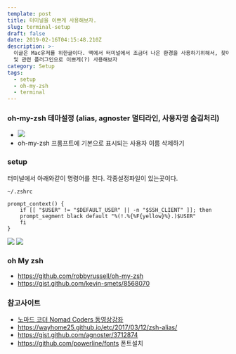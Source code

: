 ```yaml
---
template: post
title: 터미널을 이쁘게 사용해보자.
slug: terminal-setup
draft: false
date: 2019-02-16T04:15:48.210Z
description: >-
  이글은 Mac유저를 위한글이다. 맥에서 터미널에서 조금더 나은 환경을 사용하기위해서, 찾아보면서 괜찮은 내용을 골라보았다. oh-my-zsh
  및 관련 플러그인으로 이쁘게(?) 사용해보자
category: Setup
tags:
  - setup
  - oh-my-zsh
  - terminal
---
```

### oh-my-zsh 테마설정 (alias, agnoster 멀티라인, 사용자명 숨김처리)
- ![](https://t1.daumcdn.net/cfile/tistory/99CA94455C1859A018)
- oh-my-zsh 프롬프트에 기본으로 표시되는 사용자 이름 삭제하기  

### setup
터미널에서 아래와같이 명령어를 친다. 각종설정파일이 있는곳이다.
```
~/.zshrc
```

```
prompt_context() {
    if [[ "$USER" != "$DEFAULT_USER" || -n "$SSH_CLIENT" ]]; then
    prompt_segment black default "%(!.%{%F{yellow}%}.)$USER"
    fi
}
```
![](https://t1.daumcdn.net/cfile/tistory/99C7A24B5C185A2A1E)
![](https://t1.daumcdn.net/cfile/tistory/99FCF7395C185A4014)
 
### oh My zsh
- <https://github.com/robbyrussell/oh-my-zsh>
- <https://gist.github.com/kevin-smets/8568070>


### 참고사이트 
- [노마드 코더 Nomad Coders 동영상강좌](https://www.youtube.com/watch?v=GZzBH3ZRP4s&t=274s)
- <https://wayhome25.github.io/etc/2017/03/12/zsh-alias/>
- <https://gist.github.com/agnoster/3712874>
- <https://github.com/powerline/fonts> 폰트설치 
